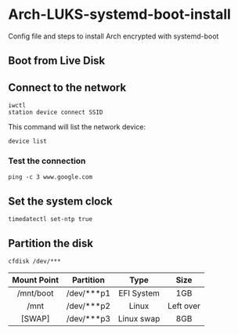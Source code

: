 # Arch-LUKS-systemd-boot-install
Config file and steps to install Arch encrypted with systemd-boot

## Boot from Live Disk

## Connect to the network

```
iwctl
station device connect SSID
```

This command will list the network device:

```
device list
```

### Test the connection

```
ping -c 3 www.google.com
```

## Set the system clock

```
timedatectl set-ntp true
```

## Partition the disk

```
cfdisk /dev/***
```

| Mount Point | Partition  | Type       | Size      |
|:-----------:|:----------:|:----------:|:---------:|
| /mnt/boot   | /dev/***p1 | EFI System | 1GB       |
| /mnt        | /dev/***p2 | Linux      | Left over |
| [SWAP]      | /dev/***p3 | Linux swap | 8GB       |

